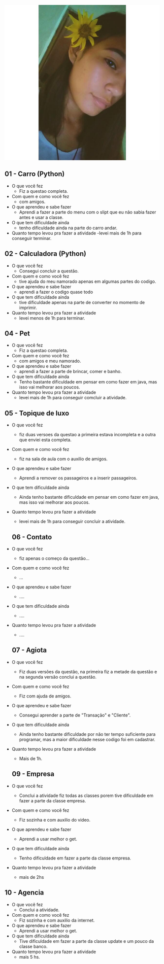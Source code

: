 ![](foto.jpg)
## 01 - Carro (Python)

- O que você fez
    - Fiz a questao completa.
- Com quem e como você fez
    - com amigos.
- O que aprendeu e sabe fazer
    - Aprendi a fazer a parte do menu com o slipt que eu não sabia fazer antes e usar a classe.
- O que tem dificuldade ainda
    - tenho dificuldade ainda na parte do carro andar.
- Quanto tempo levou pra fazer a atividade
    -levei mais de 1h para conseguir terminar.

## 02 - Calculadora (Python)

- O que você fez
    - Consegui concluir a questão.
- Com quem e como você fez
    -  tive ajuda do meu namorado apenas em algumas partes do codigo.
- O que aprendeu e sabe fazer
    - aprendi a fazer o codigo quase todo
- O que tem dificuldade ainda
    - tive dificuldade apenas na parte de converter no momento de imprimir.
- Quanto tempo levou pra fazer a atividade
    - levei menos de 1h para terminar.

## 04 - Pet

- O que você fez
    - Fiz a questao completa.
- Com quem e como você fez
    - com amigos e meu namorado.
- O que aprendeu e sabe fazer
    - aprendi a fazer a parte de brincar, comer e banho.
- O que tem dificuldade ainda
    - Tenho bastante dificuldade em pensar em como fazer em  java, mas isso vai melhorar aos poucos.
- Quanto tempo levou pra fazer a atividade
    - levei mais de 1h  para conseguir comcluir a atividade.

## 05 - Topique de luxo

- O que você fez
    - fiz duas versoes da questao a primeira estava incompleta e a outra que enviei esta completa.
- Com quem e como você fez
     - fiz na sala de aula com o auxilio de amigos.
- O que aprendeu e sabe fazer
    - Aprendi a remover os passageiros e a inserir passageiros.
- O que tem dificuldade ainda
    - Ainda tenho bastante dificuldade em pensar em como fazer em  java, mas isso vai melhorar aos poucos.
- Quanto tempo levou pra fazer a atividade
    - levei mais de 1h  para conseguir concluir a atividade.
    
    ## 06 - Contato

- O que você fez
    - fiz apenas o começo da questão...
- Com quem e como você fez
    - ...           
- O que aprendeu e sabe fazer
    - ....
- O que tem dificuldade ainda
    - ....
- Quanto tempo levou pra fazer a atividade
    - ....
    
    ## 07 - Agiota

- O que você fez
    - Fiz duas versões da questão, na primeira fiz a metade da questão e na segunda versão conclui a questão.
- Com quem e como você fez
    - Fiz com ajuda de amigos.
- O que aprendeu e sabe fazer
    - Consegui aprender a parte de "Transação" e "Cliente".
- O que tem dificuldade ainda
    - Ainda tenho bastante dificuldade por não ter tempo suficiente para programar, mas a maior dificuldade nesse codigo foi em cadastrar.
- Quanto tempo levou pra fazer a atividade
    - Mais de 1h.
    
  ## 09 - Empresa

- O que você fez
    - Conclui a atividade fiz todas as classes porem tive dificuldade em fazer a parte da classe empresa.
- Com quem e como você fez
    - Fiz sozinha e com auxilio do video.
- O que aprendeu e sabe fazer
    - Aprendi a usar melhor o get.
- O que tem dificuldade ainda
    - Tenho dificuldade em fazer a parte da classe empresa.
- Quanto tempo levou pra fazer a atividade
    - mais de 2hs
    
## 10 - Agencia 

- O que você fez
    - Conclui a atividade.
- Com quem e como você fez
    - Fiz sozinha e com auxilio da internet.
- O que aprendeu e sabe fazer
    - Aprendi a usar melhor o get.
- O que tem dificuldade ainda
    - Tive dificuldade em fazer a parte da classe update e um pouco da classe banco.
- Quanto tempo levou pra fazer a atividade
    - mais 5 hs.
